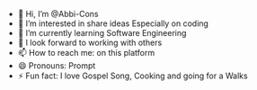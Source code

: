 - 👋 Hi, I’m @Abbi-Cons
- 👀 I’m interested in share ideas Especially on coding
- 🌱 I’m currently learning Software Engineering
- 💞️ I look forward to working with others
- 📫 How to reach me: on this platform
- 😄 Pronouns: Prompt
- ⚡ Fun fact: I love Gospel Song, Cooking and going for a Walks

<!---
Abbi-Cons/Abbi-Cons is a ✨ special ✨ repository because its `README.md` (this file) appears on your GitHub profile.
You can click the Preview link to take a look at your changes.
--->
